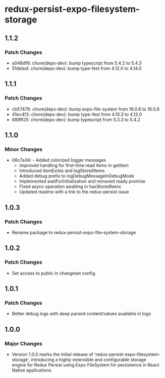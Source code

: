 # redux-persist-expo-filesystem-storage

## 1.1.2

### Patch Changes

- a048df8: chore(deps-dev): bump typescript from 5.4.2 to 5.4.3
- 51deba1: chore(deps-dev): bump type-fest from 4.12.0 to 4.14.0

## 1.1.1

### Patch Changes

- cb57479: chore(deps-dev): bump expo-file-system from 16.0.6 to 16.0.8
- 41ec4f3: chore(deps-dev): bump type-fest from 4.10.3 to 4.12.0
- 689ff25: chore(deps-dev): bump typescript from 5.3.3 to 5.4.2

## 1.1.0

### Minor Changes

- 06c7a34: - Added colorized logger messages
  - Improved handling for first-time read items in getItem
  - Introduced itemExists and logStoredItems
  - Added debug prefix to logDebugMessageInDebugMode
  - Implemented waitForInitialization and removed ready promise
  - Fixed async operation awaiting in hasStoredItems
  - Updated readme with a link to the redux-persist issue

## 1.0.3

### Patch Changes

- Rename package to redux-persist-expo-file-system-storage

## 1.0.2

### Patch Changes

- Set access to public in changeset config

## 1.0.1

### Patch Changes

- Better debug logs with deep parsed content/values available in logs

## 1.0.0

### Major Changes

- Version 1.0.0 marks the initial release of 'redux-persist-expo-filesystem-storage', introducing a highly extensible and configurable storage engine for Redux Persist using Expo FileSystem for persistence in React Native applications.

